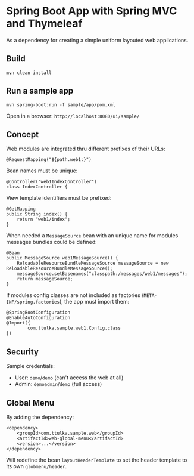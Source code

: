 # Spring Boot App with Spring MVC and Thymeleaf

As a dependency for creating a simple uniform layouted web applications.

## Build
```
mvn clean install
```

## Run a sample app
```
mvn spring-boot:run -f sample/app/pom.xml
```  

Open in a browser: `http://localhost:8080/ui/sample/`     

## Concept

Web modules are integrated thru different prefixes of their URLs:

```
@RequestMapping("${path.web1:}")
```

Bean names must be unique:

```
@Controller("web1IndexController")
class IndexController {
``` 

View template identifiers must be prefixed:

```
@GetMapping
public String index() {
    return "web1/index";
}
``` 

When needed a `MessageSource` bean with an unique name for modules messages bundles could be defined:

```
@Bean
public MessageSource web1MessageSource() {
    ReloadableResourceBundleMessageSource messageSource = new ReloadableResourceBundleMessageSource();
    messageSource.setBasenames("classpath:/messages/web1/messages");
    return messageSource;
}
```

If modules config classes are not included as factories (`META-INF/spring.factories`), the app must import them:

```
@SpringBootConfiguration
@EnableAutoConfiguration
@Import({
        com.ttulka.sample.web1.Config.class
})
```

## Security

Sample credentials: 

- User: `demo`/`demo` (can't access the web at all)
- Admin: `demoadmin`/`demo` (full access)

## Global Menu

By adding the dependency:

```
<dependency>
    <groupId>com.ttulka.sample.web</groupId>
    <artifactId>web-global-menu</artifactId>
    <version>...</version>
</dependency>
```

Will redefine the bean `layoutHeaderTemplate` to set the header template to its own `globmenu/header`.